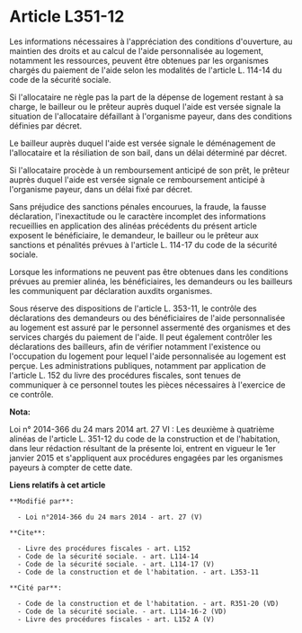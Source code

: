 # Article L351-12

Les informations nécessaires à l'appréciation des conditions d'ouverture, au maintien des droits et au calcul de l'aide
personnalisée au logement, notamment les ressources, peuvent être obtenues par les organismes chargés du paiement de l'aide
selon les modalités de l'article L. 114-14 du code de la sécurité sociale. 

Si l'allocataire ne règle pas la part de la dépense de logement restant à sa charge, le bailleur ou le prêteur auprès duquel
l'aide est versée signale la situation de l'allocataire défaillant à l'organisme payeur, dans des conditions définies par
décret. 

Le bailleur auprès duquel l'aide est versée signale le déménagement de l'allocataire et la résiliation de son bail, dans un
délai déterminé par décret. 

Si l'allocataire procède à un remboursement anticipé de son prêt, le prêteur auprès duquel l'aide est versée signale ce
remboursement anticipé à l'organisme payeur, dans un délai fixé par décret. 

Sans préjudice des sanctions pénales encourues, la fraude, la fausse déclaration, l'inexactitude ou le caractère incomplet
des informations recueillies en application des alinéas précédents du présent article exposent le bénéficiaire, le demandeur,
le bailleur ou le prêteur aux sanctions et pénalités prévues à l'article L. 114-17 du code de la sécurité sociale. 

Lorsque les informations ne peuvent pas être obtenues dans les conditions prévues au premier alinéa, les bénéficiaires, les
demandeurs ou les bailleurs les communiquent par déclaration auxdits organismes. 

Sous réserve des dispositions de l'article L. 353-11, le contrôle des déclarations des demandeurs ou des bénéficiaires de
l'aide personnalisée au logement est assuré par le personnel assermenté des organismes et des services chargés du paiement de
l'aide. Il peut également contrôler les déclarations des bailleurs, afin de vérifier notamment l'existence ou l'occupation du
logement pour lequel l'aide personnalisée au logement est perçue. Les administrations publiques, notamment par application de
l'article L. 152 du livre des procédures fiscales, sont tenues de communiquer à ce personnel toutes les pièces nécessaires à
l'exercice de ce contrôle.

**Nota:**

Loi n° 2014-366 du 24 mars 2014 art. 27 VI : Les deuxième à  quatrième alinéas de l'article L. 351-12 du code de la
construction et de l'habitation, dans leur rédaction résultant de la présente loi, entrent en vigueur le 1er janvier 2015 et
s'appliquent aux procédures engagées par les organismes payeurs à compter de cette date.

**Liens relatifs à cet article**

	**Modifié par**:

	  - Loi n°2014-366 du 24 mars 2014 - art. 27 (V)

	**Cite**:

	  - Livre des procédures fiscales - art. L152
	  - Code de la sécurité sociale. - art. L114-14
	  - Code de la sécurité sociale. - art. L114-17 (V)
	  - Code de la construction et de l'habitation. - art. L353-11

	**Cité par**:

	  - Code de la construction et de l'habitation. - art. R351-20 (VD)
	  - Code de la sécurité sociale. - art. L114-16-2 (VD)
	  - Livre des procédures fiscales - art. L152 A (V)
